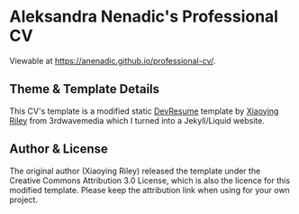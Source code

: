 # Aleksandra Nenadic's Professional CV
Viewable at https://anenadic.github.io/professional-cv/.

## Theme & Template Details
This CV's template is a modified static [DevResume](https://github.com/xriley/DevResume-Theme) template by [Xiaoying Riley](https://github.com/xriley) from 3rdwavemedia which I turned into a Jekyll/Liquid website.

## Author & License
The original author (Xiaoying Riley) released the template under the Creative Commons Attribution 3.0 License, which is also the licence for this modified template. Please keep the attribution link when using for your own project.

